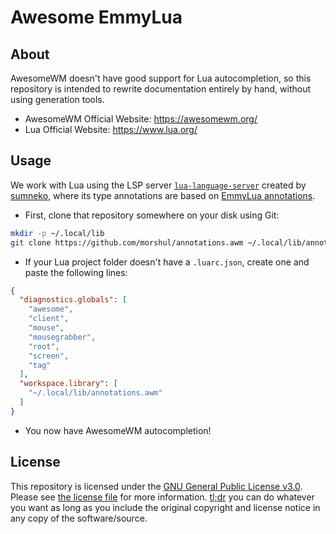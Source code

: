 # Awesome EmmyLua

## About

AwesomeWM doesn't have good support for Lua autocompletion, so this repository is intended to rewrite documentation entirely by hand, without using generation tools.

- AwesomeWM Official Website: https://awesomewm.org/
- Lua Official Website: https://www.lua.org/

## Usage

We work with Lua using the LSP server [`lua-language-server`](https://github.com/sumneko/lua-language-server/) created by [sumneko](https://github.com/sumneko/), where its type annotations are based on [EmmyLua annotations](https://emmylua.github.io/annotation.html).

- First, clone that repository somewhere on your disk using Git:

```sh
mkdir -p ~/.local/lib
git clone https://github.com/morshul/annotations.awm ~/.local/lib/annotations.awm
```

- If your Lua project folder doesn't have a `.luarc.json`, create one and paste the following lines:
```json
{
  "diagnostics.globals": [
    "awesome",
    "client",
    "mouse",
    "mousegrabber",
    "root",
    "screen",
    "tag"
  ],
  "workspace.library": [
    "~/.local/lib/annotations.awm"
  ]
}
```

- You now have AwesomeWM autocompletion!

## License

This repository is licensed under the [GNU General Public License v3.0](https://opensource.org/licenses/gpl-3.0.html). Please see [the license file](../COPYING) for more information. [tl;dr](https://tldrlegal.com/license/gnu-general-public-license-v3-(gpl-3)) you can do whatever you want as long as you include the original copyright and license notice in any copy of the software/source.

